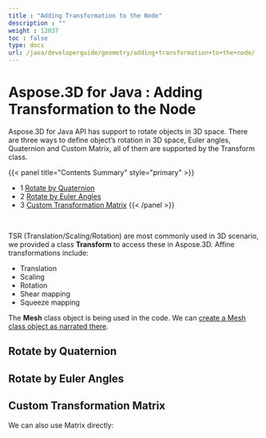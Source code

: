```yaml
---
title : "Adding Transformation to the Node" 
description : "" 
weight : 12037 
toc : false
type: docs
url: /java/developerguide/geometry/adding+transformation+to+the+node/
---
```


# Aspose.3D for Java : Adding Transformation to the Node


Aspose.3D for Java API has support to rotate objects in 3D space. There are three ways to define object’s rotation in 3D space, Euler angles, Quaternion and Custom Matrix, all of them are supported by the Transform class.

{{< panel title="Contents Summary" style="primary" >}}
*   1 [Rotate by Quaternion](#rotate-by-quaternion)
*   2 [Rotate by Euler Angles](#rotate-by-euler-angles)
*   3 [Custom Transformation Matrix](#custom-transformation-matrix)
{{< /panel >}}
 

 

TSR (Translation/Scaling/Rotation) are most commonly used in 3D scenario, we provided a class **Transform** to access these in Aspose.3D. Affine transformations include:

*   Translation
*   Scaling
*   Rotation
*   Shear mapping
*   Squeeze mapping

The **Mesh** class object is being used in the code. We can [create a Mesh class object as narrated there](https://docs.dynabic.com/display/3djava/Create+3D+Mesh+and+Scene).

## Rotate by Quaternion

## Rotate by Euler Angles

## Custom Transformation Matrix

We can also use Matrix directly:

